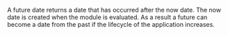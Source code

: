 A future date returns a date that has occurred after the now date. The now date
is created when the module is evaluated. As a result a future can become a date
from the past if the lifecycle of the application increases.
